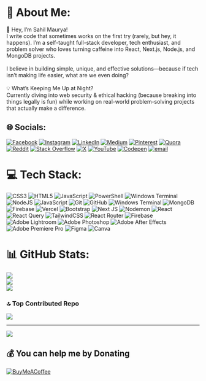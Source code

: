 # 💫 About Me:
👋 Hey, I’m Sahil Maurya!<br>I write code that sometimes works on the first try (rarely, but hey, it happens). I’m a self-taught full-stack developer, tech enthusiast, and problem solver who loves turning caffeine into React, Next.js, Node.js, and MongoDB projects.<br><br>I believe in building simple, unique, and effective solutions—because if tech isn’t making life easier, what are we even doing?<br><br>💡 What’s Keeping Me Up at Night?<br>Currently diving into web security & ethical hacking (because breaking into things legally is fun) while working on real-world problem-solving projects that actually make a difference.


## 🌐 Socials:
[![Facebook](https://img.shields.io/badge/Facebook-%231877F2.svg?logo=Facebook&logoColor=white)](https://facebook.com/sahiImauryaa) [![Instagram](https://img.shields.io/badge/Instagram-%23E4405F.svg?logo=Instagram&logoColor=white)](https://instagram.com/sahil_mauryaa) [![LinkedIn](https://img.shields.io/badge/LinkedIn-%230077B5.svg?logo=linkedin&logoColor=white)](https://linkedin.com/in/sahil-maurya-525579260) [![Medium](https://img.shields.io/badge/Medium-12100E?logo=medium&logoColor=white)](https://medium.com/@sahilmaurya_19774) [![Pinterest](https://img.shields.io/badge/Pinterest-%23E60023.svg?logo=Pinterest&logoColor=white)](https://pinterest.com/s4hilmaurya) [![Quora](https://img.shields.io/badge/Quora-%23B92B27.svg?logo=Quora&logoColor=white)](https://quora.com/profile/Sahil-7040) [![Reddit](https://img.shields.io/badge/Reddit-%23FF4500.svg?logo=Reddit&logoColor=white)](https://reddit.com/user/sahiImaurya) [![Stack Overflow](https://img.shields.io/badge/-Stackoverflow-FE7A16?logo=stack-overflow&logoColor=white)](https://stackoverflow.com/users/30112941) [![X](https://img.shields.io/badge/X-black.svg?logo=X&logoColor=white)](https://x.com/sahiImaurya) [![YouTube](https://img.shields.io/badge/YouTube-%23FF0000.svg?logo=YouTube&logoColor=white)](https://youtube.com/@sahiImaurya) [![Codepen](https://img.shields.io/badge/Codepen-000000?logo=codepen&logoColor=white)](https://codepen.io/Sahil-Maurya-the-solid) [![email](https://img.shields.io/badge/Email-D14836?logo=gmail&logoColor=white)](mailto:workwiths4hil@gmai.com) 

# 💻 Tech Stack:
![CSS3](https://img.shields.io/badge/css3-%231572B6.svg?style=for-the-badge&logo=css3&logoColor=white) ![HTML5](https://img.shields.io/badge/html5-%23E34F26.svg?style=for-the-badge&logo=html5&logoColor=white) ![JavaScript](https://img.shields.io/badge/javascript-%23323330.svg?style=for-the-badge&logo=javascript&logoColor=%23F7DF1E) ![PowerShell](https://img.shields.io/badge/PowerShell-%235391FE.svg?style=for-the-badge&logo=powershell&logoColor=white) ![Windows Terminal](https://img.shields.io/badge/Windows%20Terminal-%234D4D4D.svg?style=for-the-badge&logo=windows-terminal&logoColor=white) ![NodeJS](https://img.shields.io/badge/node.js-6DA55F?style=for-the-badge&logo=node.js&logoColor=white) ![JavaScript](https://img.shields.io/badge/javascript-%23323330.svg?style=for-the-badge&logo=javascript&logoColor=%23F7DF1E) ![Git](https://img.shields.io/badge/git-%23F05033.svg?style=for-the-badge&logo=git&logoColor=white) ![GitHub](https://img.shields.io/badge/github-%23121011.svg?style=for-the-badge&logo=github&logoColor=white) ![Windows Terminal](https://img.shields.io/badge/Windows%20Terminal-%234D4D4D.svg?style=for-the-badge&logo=windows-terminal&logoColor=white) ![MongoDB](https://img.shields.io/badge/MongoDB-%234ea94b.svg?style=for-the-badge&logo=mongodb&logoColor=white) ![Firebase](https://img.shields.io/badge/firebase-%23039BE5.svg?style=for-the-badge&logo=firebase) ![Vercel](https://img.shields.io/badge/vercel-%23000000.svg?style=for-the-badge&logo=vercel&logoColor=white) ![Bootstrap](https://img.shields.io/badge/bootstrap-%238511FA.svg?style=for-the-badge&logo=bootstrap&logoColor=white) ![Next JS](https://img.shields.io/badge/Next-black?style=for-the-badge&logo=next.js&logoColor=white) ![Nodemon](https://img.shields.io/badge/NODEMON-%23323330.svg?style=for-the-badge&logo=nodemon&logoColor=%BBDEAD) ![React](https://img.shields.io/badge/react-%2320232a.svg?style=for-the-badge&logo=react&logoColor=%2361DAFB) ![React Query](https://img.shields.io/badge/-React%20Query-FF4154?style=for-the-badge&logo=react%20query&logoColor=white) ![TailwindCSS](https://img.shields.io/badge/tailwindcss-%2338B2AC.svg?style=for-the-badge&logo=tailwind-css&logoColor=white) ![React Router](https://img.shields.io/badge/React_Router-CA4245?style=for-the-badge&logo=react-router&logoColor=white) ![Firebase](https://img.shields.io/badge/firebase-a08021?style=for-the-badge&logo=firebase&logoColor=ffcd34) ![Adobe Lightroom](https://img.shields.io/badge/Adobe%20Lightroom-31A8FF.svg?style=for-the-badge&logo=Adobe%20Lightroom&logoColor=white) ![Adobe Photoshop](https://img.shields.io/badge/adobe%20photoshop-%2331A8FF.svg?style=for-the-badge&logo=adobe%20photoshop&logoColor=white) ![Adobe After Effects](https://img.shields.io/badge/Adobe%20After%20Effects-9999FF.svg?style=for-the-badge&logo=Adobe%20After%20Effects&logoColor=white) ![Adobe Premiere Pro](https://img.shields.io/badge/Adobe%20Premiere%20Pro-9999FF.svg?style=for-the-badge&logo=Adobe%20Premiere%20Pro&logoColor=white) ![Figma](https://img.shields.io/badge/figma-%23F24E1E.svg?style=for-the-badge&logo=figma&logoColor=white) ![Canva](https://img.shields.io/badge/Canva-%2300C4CC.svg?style=for-the-badge&logo=Canva&logoColor=white)
# 📊 GitHub Stats:
![](https://github-readme-stats.vercel.app/api?username=sahilmaurya-glitchy&theme=dark&hide_border=false&include_all_commits=false&count_private=false)<br/>
![](https://nirzak-streak-stats.vercel.app/?user=sahilmaurya-glitchy&theme=dark&hide_border=false)<br/>
![](https://github-readme-stats.vercel.app/api/top-langs/?username=sahilmaurya-glitchy&theme=dark&hide_border=false&include_all_commits=false&count_private=false&layout=compact)

### 🔝 Top Contributed Repo
![](https://github-contributor-stats.vercel.app/api?username=sahilmaurya-glitchy&limit=5&theme=dark&combine_all_yearly_contributions=true)

---
[![](https://visitcount.itsvg.in/api?id=sahilmaurya-glitchy&icon=0&color=0)](https://visitcount.itsvg.in)

  ## 💰 You can help me by Donating
  [![BuyMeACoffee](https://img.shields.io/badge/Buy%20Me%20a%20Coffee-ffdd00?style=for-the-badge&logo=buy-me-a-coffee&logoColor=black)](https://buymeacoffee.com/sahilmaurya) 

  
<!-- Proudly created with GPRM ( https://gprm.itsvg.in ) -->
